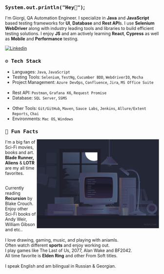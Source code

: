 ### <samp>System.out.println("Hey👋")</samp>;

<p align='left'>

I'm Giorgi, QA Automation Engineer. I specialize in <strong>Java</strong> and <strong>JavaScript</strong> based testing frameworks for <strong>UI</strong>, <strong>Database</strong> and <strong>Rest API</strong>s. I use <strong>Selenium WebDriver</strong> along with industry leading tools and libraries to build efficient testing solutions. I enjoy <strong>JS</strong> and am actively learning <strong>React</strong>, <strong>Cypress</strong> as well as <strong>Mobile</strong> and <strong>Performance</strong> testing.

</p>

<div align="left">

<a href="https://www.linkedin.com/in/giorgitsereteli/">![Linkedin](https://img.shields.io/badge/LinkedIn-0077B5?style=for-the-badge&logo=linkedin&logoColor=white)</a>

</div>

<h3 align='left'><samp>⚙️ Tech Stack</samp></h3>

- Languages: `Java`, `JavaScript`
- Testing Tools: `Selenium`, `TestNg`, `Cucumber BDD`, `WebdriverIO`, `Mocha`
- Project Management: `Azure DevOps`, `Confluence`, `Jira`, `MS Office Suite`</br></br>
- Rest API: `Postman`, `Grafana K6`, `Request Promise`
- Database: `SQL Server`, `SSMS`</br></br>
- Other Tools: `Git/GitHub`, `Maven`, `Sauce Labs`, `Jenkins`, `Allure/Extent Reports`, `Chai`
- Environments: `Mac OS`, `Windows`

<h3 align='left'><samp>🚀 Fun Facts</samp></h3>

<img align="right" width="400" height="290"  src="assets/code.gif" alt="animated gif with flashing lamp, pc and code on the screen" />
I'm a big fan of Sci-Fi movies, books and art.
<br><strong>Blade Runner, Aliens</strong> & <strong>LOTR</strong> are my all time favorites.
<br><br>

Currently reading <strong>Recursion</strong> by Blake Crouch.<br>Enjoy other Sci-Fi books of Andy Weir, William Gibson and etc..
<br><br>
I love drawing, gaming, music, and playing with aniamls.<br>Often watch different <strong>sports</strong> and enjoy working out.
<br>
I play games like The Last of Us, 2077, Alan Wake and BF2042.<br>
All time favorite is <strong>Elden Ring</strong> and other From Soft titles.<br><BR>
I speak English and am bilingual in Russian & Georgian.
